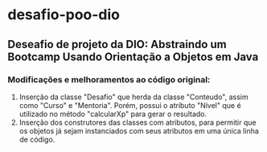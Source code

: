 # desafio-poo-dio

## Deseafio de projeto da DIO: Abstraindo um Bootcamp Usando Orientação a Objetos em Java

### Modificações e melhoramentos ao código original:

1. Inserção da classe "Desafio" que herda da classe "Conteudo", assim como "Curso" e "Mentoria". Porém, possui o atributo "Nível" 
que é utilizado no método "calcularXp" para gerar o resultado.
2. Inserção dos construtores das classes com atributos, para permitir que os objetos já sejam instanciados com seus atributos em uma única linha de código.
